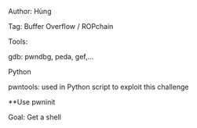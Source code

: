 Author: Hùng

Tag: Buffer Overflow / ROPchain

Tools:

gdb: pwndbg, peda, gef,...

Python

pwntools: used in Python script to exploit this challenge

**Use pwninit

Goal: Get a shell

